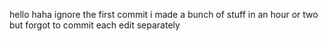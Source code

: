 hello
haha ignore the first commit i made a bunch of stuff in an hour or two but forgot to commit each edit separately


